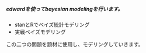 ##### edwardを使ってbayesian modelingを行います。
- stanとRでベイズ統計モデリング
- 実戦ベイズモデリング

この二つの問題を題材に使用し、モデリングしていきます。

